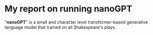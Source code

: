 # My report on running nanoGPT


"**nanoGPT**" is a small and character level transformer-based generative language model that trained on all Shakespeare's plays.